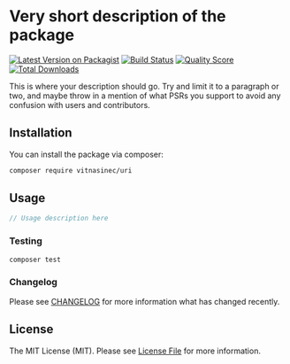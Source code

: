 # Very short description of the package

[![Latest Version on Packagist](https://img.shields.io/packagist/v/vitnasinec/uri.svg?style=flat-square)](https://packagist.org/packages/vitnasinec/uri)
[![Build Status](https://img.shields.io/travis/vitnasinec/uri/master.svg?style=flat-square)](https://travis-ci.org/vitnasinec/uri)
[![Quality Score](https://img.shields.io/scrutinizer/g/vitnasinec/uri.svg?style=flat-square)](https://scrutinizer-ci.com/g/vitnasinec/uri)
[![Total Downloads](https://img.shields.io/packagist/dt/vitnasinec/uri.svg?style=flat-square)](https://packagist.org/packages/vitnasinec/uri)

This is where your description should go. Try and limit it to a paragraph or two, and maybe throw in a mention of what PSRs you support to avoid any confusion with users and contributors.

## Installation

You can install the package via composer:

```bash
composer require vitnasinec/uri
```

## Usage

``` php
// Usage description here
```

### Testing

``` bash
composer test
```

### Changelog

Please see [CHANGELOG](CHANGELOG.md) for more information what has changed recently.

## License

The MIT License (MIT). Please see [License File](LICENSE.md) for more information.
